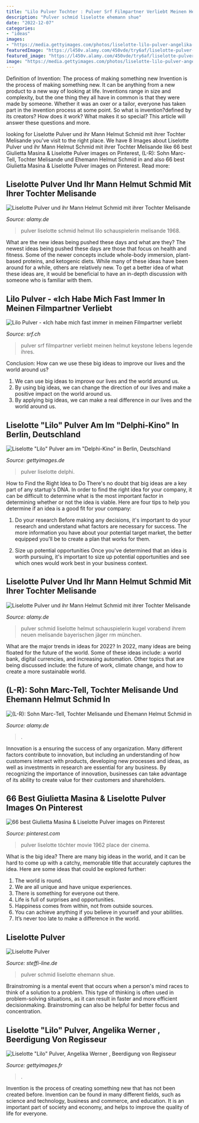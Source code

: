 ```yaml
---
title: "Lilo Pulver Tochter : Pulver Srf Filmpartner Verliebt Meinen Helmut Keystone Lebens Legende Ihres"
description: "Pulver schmid liselotte ehemann shue"
date: "2022-12-07"
categories:
- "ideas"
images:
- "https://media.gettyimages.com/photos/liselotte-lilo-pulver-angelika-werner-beerdigung-von-regisseur-kurt-picture-id180577221"
featuredImage: "https://l450v.alamy.com/450vde/try6af/liselotte-pulver-m-und-ihr-sohn-marc-tell-l-bei-der-beerdigung-von-ehemann-und-vater-helmut-schmid-am-22-juli-1992-auf-dem-friedhof-in-perroy-schweiz-schweizer-schauspielerin-lilo-pulver-wurde-am-11-oktober-1929-in-bern-geboren-verwendung-weltweit-try6af.jpg"
featured_image: "https://l450v.alamy.com/450vde/try6af/liselotte-pulver-m-und-ihr-sohn-marc-tell-l-bei-der-beerdigung-von-ehemann-und-vater-helmut-schmid-am-22-juli-1992-auf-dem-friedhof-in-perroy-schweiz-schweizer-schauspielerin-lilo-pulver-wurde-am-11-oktober-1929-in-bern-geboren-verwendung-weltweit-try6af.jpg"
image: "https://media.gettyimages.com/photos/liselotte-lilo-pulver-angelika-werner-beerdigung-von-regisseur-kurt-picture-id180577221"
---
```



Definition of Invention: The process of making something new
Invention is the process of making something new. It can be anything from a new product to a new way of looking at life. Inventions range in size and complexity, but the one thing they all have in common is that they were made by someone. Whether it was an oxer or a tailor, everyone has taken part in the invention process at some point. So what is invention?defined by its creators? How does it work? What makes it so special? This article will answer these questions and more.

	

		
looking for Liselotte Pulver und ihr Mann Helmut Schmid mit ihrer Tochter Melisande you've visit to the right place. We have 8 Images about Liselotte Pulver und ihr Mann Helmut Schmid mit ihrer Tochter Melisande like 66 best Giulietta Masina &amp; Liselotte Pulver images on Pinterest, (L-R): Sohn Marc-Tell, Tochter Melisande und Ehemann Helmut Schmid in and also 66 best Giulietta Masina &amp; Liselotte Pulver images on Pinterest. Read more:
		
    
## Liselotte Pulver Und Ihr Mann Helmut Schmid Mit Ihrer Tochter Melisande

<img loading=lazy src="https://l450v.alamy.com/450vde/try6af/liselotte-pulver-m-und-ihr-sohn-marc-tell-l-bei-der-beerdigung-von-ehemann-und-vater-helmut-schmid-am-22-juli-1992-auf-dem-friedhof-in-perroy-schweiz-schweizer-schauspielerin-lilo-pulver-wurde-am-11-oktober-1929-in-bern-geboren-verwendung-weltweit-try6af.jpg" onerror="this.onerror=null;this.src='https://tse2.mm.bing.net/th?id=OIP.uArDOz3DDhx__N-H0Rpg7gAAAA&amp;pid=15.1';" alt="Liselotte Pulver und ihr Mann Helmut Schmid mit ihrer Tochter Melisande">

_Source: alamy.de_

>pulver liselotte schmid helmut lilo schauspielerin melisande 1968. 

	

What are the new ideas being pushed these days and what are they?
The newest ideas being pushed these days are those that focus on health and fitness. Some of the newer concepts include whole-body immersion, plant-based proteins, and ketogenic diets. While many of these ideas have been around for a while, others are relatively new. To get a better idea of what these ideas are, it would be beneficial to have an in-depth discussion with someone who is familiar with them.

    
## Lilo Pulver - «Ich Habe Mich Fast Immer In Meinen Filmpartner Verliebt

<img loading=lazy src="https://www.srf.ch/static/cms/images/960w/cb1f62.jpg" onerror="this.onerror=null;this.src='https://tse3.mm.bing.net/th?id=OIP.45ss-kqtRwPF7E_f-E1OqAHaFj&amp;pid=15.1';" alt="Lilo Pulver - «Ich habe mich fast immer in meinen Filmpartner verliebt">

_Source: srf.ch_

>pulver srf filmpartner verliebt meinen helmut keystone lebens legende ihres. 

	

Conclusion: How can we use these big ideas to improve our lives and the world around us?
1. We can use big ideas to improve our lives and the world around us. 
2. By using big ideas, we can change the direction of our lives and make a positive impact on the world around us. 
3. By applying big ideas, we can make a real difference in our lives and the world around us.

    
## Liselotte &quot;Lilo&quot; Pulver Am Im &quot;Delphi-Kino&quot; In Berlin, Deutschland

<img loading=lazy src="https://media.gettyimages.com/photos/liselotte-lilo-pulver-am-03061987-im-delphikino-in-berlin-deutschland-picture-id458323084" onerror="this.onerror=null;this.src='https://tse4.mm.bing.net/th?id=OIP.Jd0wQg8QVoapH6gU_voZ3wHaLA&amp;pid=15.1';" alt="Liselotte &quot;Lilo&quot; Pulver am im &quot;Delphi-Kino&quot; in Berlin, Deutschland">

_Source: gettyimages.de_

>pulver liselotte delphi. 

	

How to Find the Right Idea to Do
There's no doubt that big ideas are a key part of any startup's DNA. In order to find the right idea for your company, it can be difficult to determine what is the most important factor in determining whether or not the idea is viable. Here are four tips to help you determine if an idea is a good fit for your company:
1. Do your research
 Before making any decisions, it's important to do your research and understand what factors are necessary for success. The more information you have about your potential target market, the better equipped you'll be to create a plan that works for them.

2. Size up potential opportunities
Once you've determined that an idea is worth pursuing, it's important to size up potential opportunities and see which ones would work best in your business context.

    
## Liselotte Pulver Und Ihr Mann Helmut Schmid Mit Ihrer Tochter Melisande

<img loading=lazy src="https://l450v.alamy.com/450vde/rmh2pt/die-schauspielerin-liselotte-pulver-mit-ihrem-mann-helmut-schmid-am-vorabend-kugel-die-jager-des-neuen-jahres-im-bayerischen-hof-in-munchen-rmh2pt.jpg" onerror="this.onerror=null;this.src='https://tse1.mm.bing.net/th?id=OIP.sBoy0mlfOd6-eWFjXt9IygAAAA&amp;pid=15.1';" alt="Liselotte Pulver und ihr Mann Helmut Schmid mit ihrer Tochter Melisande">

_Source: alamy.de_

>pulver schmid liselotte helmut schauspielerin kugel vorabend ihrem neuen melisande bayerischen jäger rm münchen. 

	

What are the major trends in ideas for 2022?
In 2022, many ideas are being floated for the future of the world. Some of these ideas include: a world bank, digital currencies, and increasing automation. Other topics that are being discussed include: the future of work, climate change, and how to create a more sustainable world.

    
## (L-R): Sohn Marc-Tell, Tochter Melisande Und Ehemann Helmut Schmid In

<img loading=lazy src="https://c8.alamy.com/compde/try6ky/l-r-sohn-marc-tell-tochter-melisande-und-ehemann-helmut-schmid-in-einem-motorboot-in-der-nahe-von-ihrem-haus-in-der-nahe-von-lausanne-schweizer-schauspielerin-lilo-pulver-wurde-am-11-oktober-1929-in-bern-geboren-verwendung-weltweit-try6ky.jpg" onerror="this.onerror=null;this.src='https://tse1.mm.bing.net/th?id=OIP.GB0kNdNsm8Rjc4hkFDKRqwHaFP&amp;pid=15.1';" alt="(L-R): Sohn Marc-Tell, Tochter Melisande und Ehemann Helmut Schmid in">

_Source: alamy.de_

>. 

	

Innovation is a ensuring the success of any organization. Many different factors contribute to innovation, but including an understanding of how customers interact with products, developing new processes and ideas, as well as investments in research are essential for any business. By recognizing the importance of innovation, businesses can take advantage of its ability to create value for their customers and shareholders.

    
## 66 Best Giulietta Masina &amp; Liselotte Pulver Images On Pinterest

<img loading=lazy src="https://i.pinimg.com/736x/b4/47/76/b44776148366f21376324489f43a569a.jpg" onerror="this.onerror=null;this.src='https://tse1.mm.bing.net/th?id=OIP.U2VesLv6C59usT8blaNJowHaKC&amp;pid=15.1';" alt="66 best Giulietta Masina &amp; Liselotte Pulver images on Pinterest">

_Source: pinterest.com_

>pulver liselotte töchter movie 1962 place der cinema. 

	

What is the big idea?
There are many big ideas in the world, and it can be hard to come up with a catchy, memorable title that accurately captures the idea. Here are some ideas that could be explored further: 
1. The world is round. 
2. We are all unique and have unique experiences. 
3. There is something for everyone out there. 
4. Life is full of surprises and opportunities. 
5. Happiness comes from within, not from outside sources. 
6. You can achieve anything if you believe in yourself and your abilities. 
7. It’s never too late to make a difference in the world.

    
## Liselotte Pulver

<img loading=lazy src="http://www.steffi-line.de/archiv_text/nost_buehne/img/virginia_shue10/06_pulver_familie.jpg" onerror="this.onerror=null;this.src='https://tse3.mm.bing.net/th?id=OIP.qWuaKHeNgUvKBu7gofa9EQAAAA&amp;pid=15.1';" alt="Liselotte Pulver">

_Source: steffi-line.de_

>pulver schmid liselotte ehemann shue. 

	

Brainstroming is a mental event that occurs when a person's mind races to think of a solution to a problem. This type of thinking is often used in problem-solving situations, as it can result in faster and more efficient decisionmaking. Brainstroming can also be helpful for better focus and concentration.

    
## Liselotte &quot;Lilo&quot; Pulver, Angelika Werner , Beerdigung Von Regisseur

<img loading=lazy src="https://media.gettyimages.com/photos/liselotte-lilo-pulver-angelika-werner-beerdigung-von-regisseur-kurt-picture-id180577221" onerror="this.onerror=null;this.src='https://tse1.mm.bing.net/th?id=OIP.CtpHgWAqQDRnOTBBNxIImgHaEu&amp;pid=15.1';" alt="Liselotte &quot;Lilo&quot; Pulver, Angelika Werner , Beerdigung von Regisseur">

_Source: gettyimages.fr_

>. 

	

Invention is the process of creating something new that has not been created before. Invention can be found in many different fields, such as science and technology, business and commerce, and education. It is an important part of society and economy, and helps to improve the quality of life for everyone.

